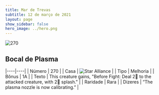 ```yaml
---
title: Mar de Trevas
subtitle: 12 de março de 2021
layout: page
show_sidebar: false
hero_image: ../hero.png
---
```


![270](https://cdn.keyforgegame.com/media/card_front/pt/496_270_38M57VR8P2VH_pt.png)

## Bocal de Plasma

|----|----|
| Número | 270 |
| Casa | ![Star Alliance](https://archonarcana.com/images/thumb/7/7d/Star_Alliance.png/22px-Star_Alliance.png "Aliança Estelar") |
| Tipo | Melhoria |
| Bônus | 1A |
| Texto | This creature gains, "Before Fight: Deal 2 to the attacked creature, with 2 splash." |
| Raridade | Rara |
| Dizeres | “The plasma nozzle is now calibrating.” |
